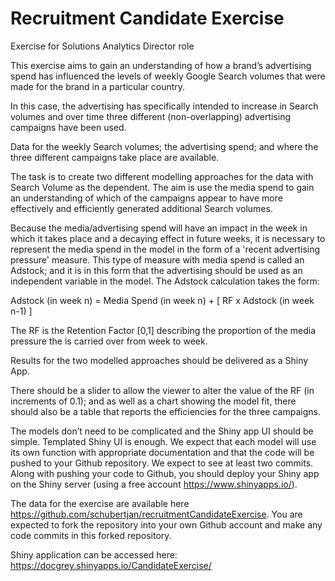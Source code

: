 # Recruitment Candidate Exercise
Exercise for Solutions Analytics Director role

This exercise aims to gain an understanding of how a brand’s advertising spend has influenced the levels of weekly Google Search volumes that were made for the brand in a particular country.

In this case, the advertising has specifically intended to increase in Search volumes and over time three different (non-overlapping) advertising campaigns have been used.

Data for the weekly Search volumes; the advertising spend; and where the three different campaigns take place are available.

The task is to create two different modelling approaches for the data with Search Volume as the dependent. The aim is use the media spend to gain an understanding of which of the campaigns appear to have more effectively and efficiently generated additional Search volumes.

Because the media/advertising spend will have an impact in the week in which it takes place and a decaying effect in future weeks, it is necessary to represent the media spend in the model in the form of a 'recent advertising pressure' measure. This type of measure with media spend is called an Adstock; and it is in this form that the advertising should be used as an independent variable in the model. The Adstock calculation takes the form:

Adstock (in week n) = Media Spend (in week n) + [ RF x Adstock (in week n-1) ]

The RF is the Retention Factor [0,1] describing the proportion of the media pressure the is carried over from week to week.

Results for the two modelled approaches should be delivered as a Shiny App.

There should be a slider to allow the viewer to alter the value of the RF (in increments of 0.1); and as well as a chart showing the model fit, there should also be a table that reports the efficiencies for the three campaigns.

The models don’t need to be complicated and the Shiny app UI should be simple. Templated Shiny UI is enough. We expect that each model will use its own function with appropriate documentation and that the code will be pushed to your Github repository. We expect to see at least two commits. Along with pushing your code to Github, you should deploy your Shiny app on the Shiny server (using a free account https://www.shinyapps.io/).

The data for the exercise are available here https://github.com/schubertjan/recruitmentCandidateExercise. You are expected to fork the repository into your own Github account and make any code commits in this forked repository.

Shiny application can be accessed here: https://docgrey.shinyapps.io/CandidateExercise/
